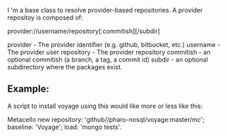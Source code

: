 I 'm a base class to resolve provider-based repositories.
A provider repositoy is composed of: 

provider://username/repository[:commitish][/subdir]

provider  	- The provider identifier (e.g. github, bitbucket, etc.)
username 	- The provider user
repository	- The provider repository
commitish	- an optional commitish (a branch, a tag, a commit id)
subdir		- an optional subdirectory where the packages exist.
		
Example: 
------------
A script to install voyage using this would like more or less like this:

Metacello new
	repository: 'github//pharo-nosql/voyage:master/mc';
	baseline: 'Voyage';
	load: 'mongo tests'.